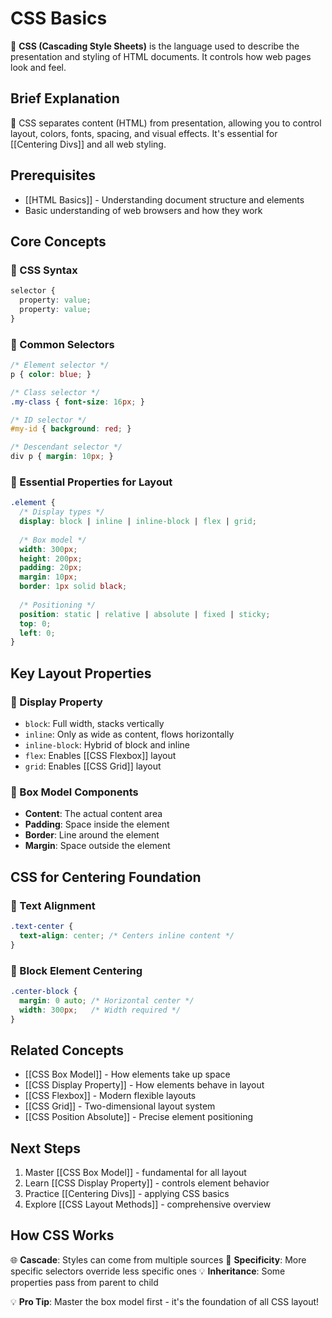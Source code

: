# CSS Basics

🎨 **CSS (Cascading Style Sheets)** is the language used to describe the presentation and styling of HTML documents. It controls how web pages look and feel.

## Brief Explanation

🔧 CSS separates content (HTML) from presentation, allowing you to control layout, colors, fonts, spacing, and visual effects. It's essential for [[Centering Divs]] and all web styling.

## Prerequisites

- [[HTML Basics]] - Understanding document structure and elements
- Basic understanding of web browsers and how they work

## Core Concepts

### 🎯 CSS Syntax
```css
selector {
  property: value;
  property: value;
}
```

### 🌟 Common Selectors
```css
/* Element selector */
p { color: blue; }

/* Class selector */
.my-class { font-size: 16px; }

/* ID selector */
#my-id { background: red; }

/* Descendant selector */
div p { margin: 10px; }
```

### 🔄 Essential Properties for Layout
```css
.element {
  /* Display types */
  display: block | inline | inline-block | flex | grid;
  
  /* Box model */
  width: 300px;
  height: 200px;
  padding: 20px;
  margin: 10px;
  border: 1px solid black;
  
  /* Positioning */
  position: static | relative | absolute | fixed | sticky;
  top: 0;
  left: 0;
}
```

## Key Layout Properties

### 🎨 Display Property
- `block`: Full width, stacks vertically
- `inline`: Only as wide as content, flows horizontally
- `inline-block`: Hybrid of block and inline
- `flex`: Enables [[CSS Flexbox]] layout
- `grid`: Enables [[CSS Grid]] layout

### 📏 Box Model Components
- **Content**: The actual content area
- **Padding**: Space inside the element
- **Border**: Line around the element
- **Margin**: Space outside the element

## CSS for Centering Foundation

### 🎯 Text Alignment
```css
.text-center {
  text-align: center; /* Centers inline content */
}
```

### 🎯 Block Element Centering
```css
.center-block {
  margin: 0 auto; /* Horizontal center */
  width: 300px;   /* Width required */
}
```

## Related Concepts

- [[CSS Box Model]] - How elements take up space
- [[CSS Display Property]] - How elements behave in layout
- [[CSS Flexbox]] - Modern flexible layouts
- [[CSS Grid]] - Two-dimensional layout system
- [[CSS Position Absolute]] - Precise element positioning

## Next Steps

1. Master [[CSS Box Model]] - fundamental for all layout
2. Learn [[CSS Display Property]] - controls element behavior
3. Practice [[Centering Divs]] - applying CSS basics
4. Explore [[CSS Layout Methods]] - comprehensive overview

## How CSS Works

🌐 **Cascade**: Styles can come from multiple sources
🎯 **Specificity**: More specific selectors override less specific ones
💡 **Inheritance**: Some properties pass from parent to child

💡 **Pro Tip**: Master the box model first - it's the foundation of all CSS layout!